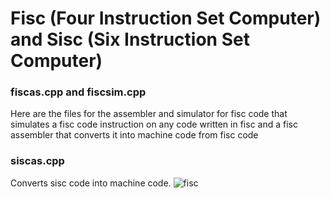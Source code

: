 # Fisc (Four Instruction Set Computer) and Sisc (Six Instruction Set Computer) 

### fiscas.cpp and fiscsim.cpp
Here are the files for the assembler and simulator for fisc code that simulates a fisc code instruction on any code written in fisc and a fisc assembler that converts it into machine code from fisc code

### siscas.cpp
Converts sisc code into machine code.
![fisc](https://github.com/yinani24/fisc_sisc/assets/93968740/20b01505-aa53-418c-bba5-a8e0c49f3872)
